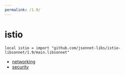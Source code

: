 ```yaml
---
permalink: /1.9/
---
```


# istio

```jsonnet
local istio = import "github.com/jsonnet-libs/istio-libsonnet/1.9/main.libsonnet"
```



* [networking](networking/index.md)
* [security](security/index.md)
